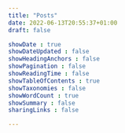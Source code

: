 ```yaml
---
title: "Posts"
date: 2022-06-13T20:55:37+01:00
draft: false

showDate : true
showDateUpdated : false
showHeadingAnchors : false
showPagination : false
showReadingTime : false
showTableOfContents : true
showTaxonomies : false 
showWordCount : true
showSummary : false
sharingLinks : false

---
```


